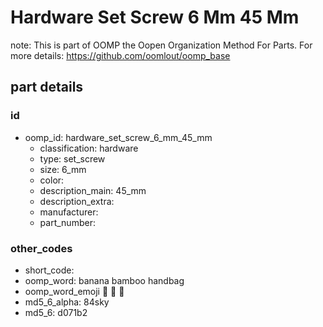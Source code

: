 # Hardware Set Screw 6 Mm 45 Mm  

note: This is part of OOMP the Oopen Organization Method For Parts. For more details: https://github.com/oomlout/oomp_base

##  part details





### id
* oomp_id: hardware_set_screw_6_mm_45_mm
  * classification: hardware
  * type: set_screw
  * size: 6_mm
  * color: 
  * description_main: 45_mm
  * description_extra: 
  * manufacturer: 
  * part_number: 

### other_codes
* short_code: 
* oomp_word: banana bamboo handbag
* oomp_word_emoji :banana: :bamboo: :handbag:
* md5_6_alpha: 84sky
* md5_6: d071b2